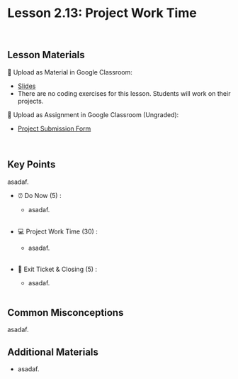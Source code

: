 # Lesson 2.13: Project Work Time

<br>

## Lesson Materials

📖 Upload as Material in Google Classroom:
- [Slides](https://docs.google.com/presentation/d/1udsJGS5yrhaSW5PQfqzxQV8ZadvcSCg3PcrH_QBJR-E/edit?usp=sharing)
- There are no coding exercises for this lesson. Students will work on their projects.

📝 Upload as Assignment in Google Classroom (Ungraded):
- [Project Submission Form](https://forms.gle/jpemUa2fTs6DFdCX8)

<br>

## Key Points
asadaf.


- ⏰ Do Now (5) : 
    -  asadaf. <br><br>

- 💻 Project Work Time (30) :
    - asadaf.<br><br>

- 👋 Exit Ticket & Closing (5) : 
    - asadaf. <br><br>


## Common Misconceptions
asadaf.


## Additional Materials
- asadaf.
